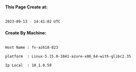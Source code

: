 
   
#### This Page Create at:

```bash

2023-09-13 - 14:41:02 UTC

```

#### Create By Machine:

```bash

Host Name : fv-az618-823

platform  : Linux-5.15.0-1041-azure-x86_64-with-glibc2.35

Ip Local  : 10.1.0.59

```

